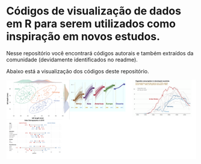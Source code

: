 # Códigos de visualização de dados em R para serem utilizados como inspiração em novos estudos.

Nesse repositório você encontrará códigos autorais e também extraídos da comunidade (devidamente identificados no readme).

Abaixo está a visualização dos códigos deste repositório.

![Gráficos Disponíveis](https://github.com/GabrielaMacedo/Visualizacao_dados_R/blob/master/visualizacao.png)





